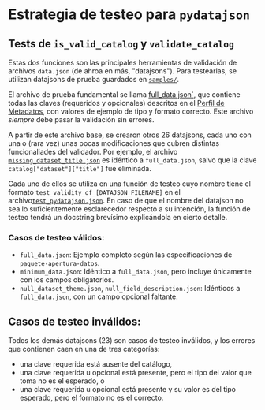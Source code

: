 # Estrategia de testeo para `pydatajson`

## Tests de `is_valid_catalog` y `validate_catalog`

Estas dos funciones son las principales herramientas de validación de archivos `data.json` (de ahroa en más, "datajsons"). Para testearlas, se utilizan datajsons de prueba guardados en [`samples/`](samples/).

El archivo de prueba fundamental se llama [full_data.json`](samples/full_data.json), que contiene todas las claves (requeridos y opcionales) descritos en el [Perfil de Metadatos](https://docs.google.com/spreadsheets/d/1PqlkhB1o0u2xKDYuex3UC-UIPubSjxKCSBxfG9QhQaA/edit#gid=1493891225), con valores de ejemplo de tipo y formato correcto. Este archivo *siempre* debe pasar la validación sin errores.

A partir de este archivo base, se crearon otros 26 datajsons, cada uno con una o (rara vez) unas pocas modificaciones que cubren distintas funcionaliades del validador. Por ejemplo, el archivo [`missing_dataset_title.json`](samples/missing_dataset_title.json) es idéntico a `full_data.json`, salvo que la clave `catalog["dataset"]["title"]` fue eliminada.

Cada uno de ellos se utiliza en una función de testeo cuyo nombre tiene el formato `test_validity_of_[DATAJSON_FILENAME]` en el archivo[`test_pydatajson.json`](test_pydtajson.json). En caso de que el nombre del datajson no sea lo suficientemente esclarecedor respecto a su intención, la función de testeo tendrá un docstring brevísimo explicándola en cierto detalle.

### Casos de testeo **válidos**:

- `full_data.json`: Ejemplo completo según las especificaciones de `paquete-apertura-datos`.
- `minimum_data.json`: Idéntico a `full_data.json`, pero incluye únicamente con los campos obligatorios.
- `null_dataset_theme.json`, `null_field_description.json`: Idénticos a `full_data.json`, con un campo opcional faltante.

## Casos de testeo **inválidos**:

Todos los demás datajsons (23) son casos de testeo inválidos, y los errores que contienen caen en una de tres categorías:
- una clave requerida está ausente del catálogo,
- una clave requerida u opcional está presente, pero el tipo del valor que toma no es el esperado, o
- una clave requerida u opcional está presente y su valor es del tipo esperado, pero el formato no es el correcto.

